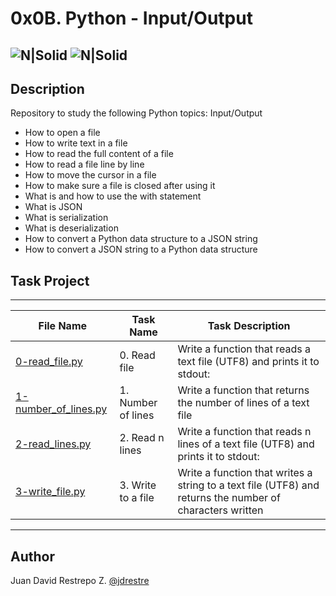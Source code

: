 # 0x0B. Python - Input/Output

![N|Solid](https://www.holbertonschool.com/holberton-logo.png) ![N|Solid](https://intranet.hbtn.io/assets/holberton-logo-coral-27055cb2f875eb10bf3b3942e52a24581bc0667695bdc856d4f08b469b678000.png)
---

## Description
Repository to study the following Python topics: Input/Output

- How to open a file
- How to write text in a file
- How to read the full content of a file
- How to read a file line by line
- How to move the cursor in a file
- How to make sure a file is closed after using it
- What is and how to use the with statement
- What is JSON
- What is serialization
- What is deserialization
- How to convert a Python data structure to a JSON string
- How to convert a JSON string to a Python data structure

## Task Project
---
File Name|Task Name|Task Description
---|---|---
[0-read_file.py](https://github.com/jdrestre/holbertonschool-higher_level_programming/blob/master/0-read_file.py)|0. Read file|Write a function that reads a text file (UTF8) and prints it to stdout:
[1-number_of_lines.py](https://github.com/jdrestre/holbertonschool-higher_level_programming/blob/master/1-number_of_lines.py)|1. Number of lines|Write a function that returns the number of lines of a text file
[2-read_lines.py](https://github.com/jdrestre/holbertonschool-higher_level_programming/blob/master/2-read_lines.py)|2. Read n lines|Write a function that reads n lines of a text file (UTF8) and prints it to stdout:
[3-write_file.py](https://github.com/jdrestre/holbertonschool-higher_level_programming/blob/master/3-write_file.py)|3. Write to a file|Write a function that writes a string to a text file (UTF8) and returns the number of characters written


---
## Author

Juan David Restrepo Z. [@jdrestre](https://twitter.com/jdrestre)